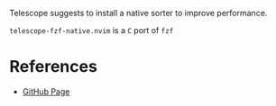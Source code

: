 Telescope suggests to install a native sorter to improve performance.

`telescope-fzf-native.nvim` is a `C` port of `fzf`

# References
* [GitHub Page](https://github.com/nvim-telescope/telescope-fzf-native.nvim)
